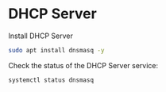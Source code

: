 # DHCP Server

Install DHCP Server
```bash
sudo apt install dnsmasq -y
```

Check the status of the DHCP Server service:
```bash
systemctl status dnsmasq
```
